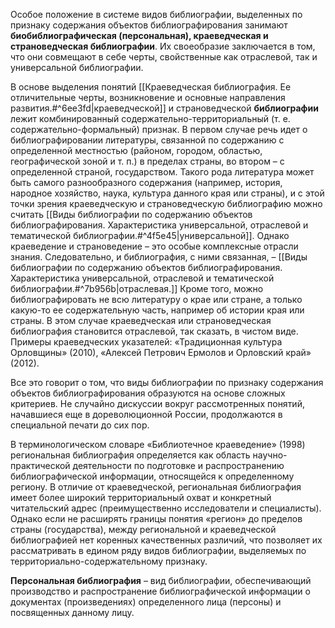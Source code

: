 Особое положение в системе видов библиографии, выделенных по признаку содержания объектов библиографирования занимают **биобиблиографическая (персональная), краеведческая и страноведческая библиографии**. Их своеобразие заключается в том, что они совмещают в себе черты, свойственные как отраслевой, так и универсальной библиографии.

В основе выделения понятий [[Краеведческая библиография. Ее отличительные черты, возникновение и основные направления развития.#^6ee3fd|краеведческой]] и страноведческой **библиографии** лежит комбинированный содержательно-территориальный (т. е. содержательно-формальный) признак. В первом случае речь идет о библиографировании литературы, связанной по содержанию с определенной местностью (районом, городом, областью, географической зоной и т. п.) в пределах страны, во втором – с определенной страной, государством. Такого рода литература может быть самого разнообразного содержания (например, история, народное хозяйство, наука, культура данного края или страны), и с этой точки зрения краеведческую и страноведческую библиографию можно считать [[Виды библиографии по содержанию объектов библиографирования.  Характеристика  универсальной, отраслевой  и тематической библиографии.#^4f5e45|универсальной]]. Однако краеведение и страноведение – это особые комплексные отрасли знания. Следовательно, и библиография, с ними связанная, – [[Виды библиографии по содержанию объектов библиографирования.  Характеристика  универсальной, отраслевой  и тематической библиографии.#^7b956b|отраслевая.]] Кроме того, можно библиографировать не всю литературу о крае или стране, а только какую-то ее содержательную часть, например об истории края или страны. В этом случае краеведческая или страноведческая библиография становится отраслевой, так сказать, в чистом виде. Примеры краеведческих указателей: «Традиционная культура Орловщины» (2010), «Алексей Петрович Ермолов и Орловский край» (2012).

Все это говорит о том, что виды библиографии по признаку содержания объектов библиографирования образуются на основе сложных критериев. Не случайно дискуссии вокруг рассмотренных понятий, начавшиеся еще в дореволюционной России, продолжаются в специальной печати до сих пор.

В терминологическом словаре «Библиотечное краеведение» (1998) региональная библиография определяется как область научно-практической деятельности по подготовке и распространению библиографической информации, относящейся к определенному региону. В отличие от краеведческой, региональная библиография имеет более широкий территориальный охват и конкретный читательский адрес (преимущественно исследователи и специалисты). Однако если не расширять границы понятия «регион» до пределов страны (государства), между региональной и краеведческой библиографией нет коренных качественных различий, что позволяет их рассматривать в едином ряду видов библиографии, выделяемых по территориально-содержательному признаку.

**Персональная библиография** – вид библиографии, обеспечивающий производство и распространение библиографической информации о документах (произведениях) определенного лица (персоны) и посвященных данному лицу.